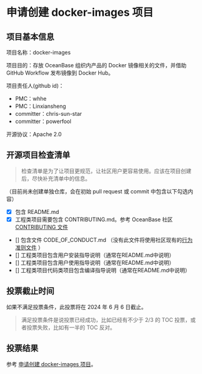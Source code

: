 # 申请创建 docker-images 项目

## 项目基本信息

项目名称：docker-images

项目目的：存放 OceanBase 组织内产品的 Docker 镜像相关的文件，并借助 GitHub Workflow 发布镜像到 Docker Hub。

项目责任人(github id)：
- PMC：whhe
- PMC：Linxiansheng
- committer：chris-sun-star
- committer：powerfool

开源协议：Apache 2.0

## 开源项目检查清单

> 检查清单是为了让项目更规范，让社区用户更容易使用。应该在项目创建后，尽快补充清单中的信息。

（目前尚未创建单独仓库，会在初始 pull request 或 commit 中包含以下勾选内容）

- [x] 包含 README.md
- [x] 工程类项目需要包含 CONTRIBUTING.md。参考 OceanBase 社区 [CONTRIBUTING 文件](https://github.com/oceanbase/.github/blob/main/CONTRIBUTING.md)
- [] 包含文件 CODE_OF_CONDUCT.md （没有此文件将使用社区现有的[行为准则文件](https://github.com/oceanbase/.github/blob/main/CODE_OF_CONDUCT.md) ）
- [] 工程类项目包含用户安装指导说明（通常在README.md中说明）
- [] 工程类项目包含用户使用指导说明（通常在README.md中说明）
- [] 工程类项目代码类项目包含编译指导说明（通常在README.md中说明）

## 投票截止时间

如果不满足投票条件，此投票将在 2024 年 6 月 6 日截止。

> 满足投票条件是说投票已经成功，比如已经有不少于 2/3 的 TOC 投票，或者投票失败，比如有一半的 TOC 反对。

## 投票结果

参考 [申请创建 docker-images 项目](https://github.com/oceanbase/community/pull/8)。
